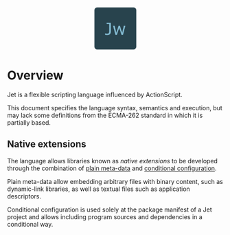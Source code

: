 <p align="center">
  <img alt="Jet Icon" src="assets/icon.png" width="100">
</p>

# Overview

Jet is a flexible scripting language influenced by ActionScript.

This document specifies the language syntax, semantics and execution, but may lack some definitions from the ECMA-262 standard in which it is partially based.

## Native extensions

The language allows libraries known as *native extensions* to be developed through the combination of [plain meta-data](metadata/plain-metadata.md) and [conditional configuration](overview/conditional-configuration.md).

Plain meta-data allow embedding arbitrary files with binary content, such as dynamic-link libraries, as well as textual files such as application descriptors.

Conditional configuration is used solely at the package manifest of a Jet project and allows including program sources and dependencies in a conditional way.